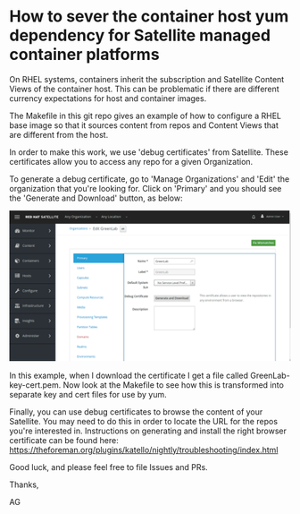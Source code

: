 How to sever the container host yum dependency for Satellite managed container platforms
========================================================================

On RHEL systems, containers inherit the subscription and Satellite
Content Views of the container host.  This can be problematic if there
are different currency expectations for host and container images.

The Makefile in this git repo gives an example of how to configure a
RHEL base image so that it sources content from repos and Content
Views that are different from the host.

In order to make this work, we use 'debug certificates' from Satellite.  These
certificates allow you to access any repo for a given Organization.

To generate a debug certificate, go to 'Manage Organizations' and
'Edit' the organization that you're looking for.   Click on 'Primary'
and you should see the 'Generate and Download' button, as below:

![Satellite Screenshot](https://raw.githubusercontent.com/atgreen/howto-change-container-yum-source/master/images/sat.png)

In this example, when I download the certificate I get a file called
GreenLab-key-cert.pem.  Now look at the Makefile to see how this is
transformed into separate key and cert files for use by yum.

Finally, you can use debug certificates to browse the content of your
Satellite.  You may need to do this in order to locate the URL for the
repos you're interested in.  Instructions on generating and install
the right browser certificate can be found here:  https://theforeman.org/plugins/katello/nightly/troubleshooting/index.html

Good luck, and please feel free to file Issues and PRs.

Thanks,

AG


